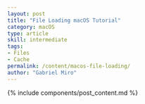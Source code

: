 ```yaml
---
layout: post
title: "File Loading macOS Tutorial"
category: macOS
type: article
skill: intermediate
tags:
- Files
- Cache
permalink: /content/macos-file-loading/
author: "Gabriel Miro"
---
```

{% include components/post_content.md %}
